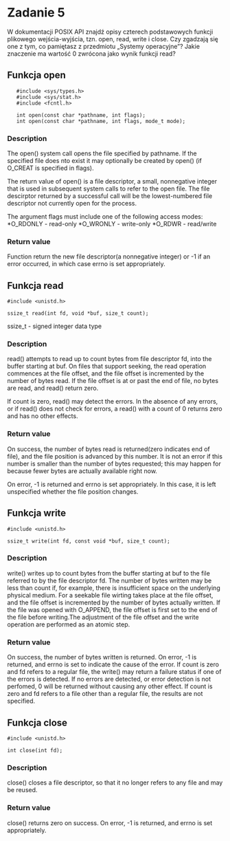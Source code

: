 <h1>Zadanie 5</h1>
<p>W dokumentacji POSIX API znajdź opisy czterech podstawowych funkcji plikowego wejścia-wyjścia, tzn. open, read, write i close. Czy zgadzają się one z tym, co pamiętasz z przedmiotu „Systemy operacyjne”? Jakie znaczenie ma wartość 0 zwrócona jako wynik funkcji read?</p>

<h2>Funkcja open</h2>

	   #include <sys/types.h>
       #include <sys/stat.h>
       #include <fcntl.h>

       int open(const char *pathname, int flags);
       int open(const char *pathname, int flags, mode_t mode);

<h3>Description</h3>
<p>The open() system call opens the file specified by pathname. If the specified file does nto exist it may 
optionally be created by open() (if O_CREAT is specified in flags).

The return value of open() is a file descriptor, a small, nonnegative integer that is used in subsequent system calls to refer to the open file. The file descirptor returned by a successful call will be the lowest-numbered file descriptor not currently open for the process.

The argument flags must include one of the following access modes: 
*O_RDONLY - read-only
*O_WRONLY - write-only
*O_RDWR - read/write 
</p>
<h3>Return value</h3>
<p>Function return the new file descriptor(a nonnegative integer) or -1 if an error occurred, in which case
errno is set appropriately.</p>

<h2>Funkcja read</h2>

    #include <unistd.h>

    ssize_t read(int fd, void *buf, size_t count);  

ssize_t - signed integer data type
<h3>Description</h3>
<p>read() attempts to read up to count bytes from file descriptor fd, into the buffer starting at buf.
On files that support seeking, the read operation commences at the file offset, and the file offset is incremented by the
number of bytes read. If the file offset is at or past the end of file, no bytes are read, and read() return zero.

If count is zero, read() may detect the errors. In the absence of any errors, or if read() does not check for errors, a read() with a count of 0 returns zero and has no other effects.</p>
<h3>Return value</h3>
<p>On success, the number of bytes read is returned(zero indicates end of file), and the file position is advanced by this number. It is not an error if this number is smaller than the number of bytes requested; this may happen for because fewer bytes are actually available right now.

On error, -1 is returned and errno is set appropriately. In this case, it is left unspecified whether the file position changes.</p>

<h2>Funkcja write</h2>

	#include <unistd.h>

    ssize_t write(int fd, const void *buf, size_t count);

<h3>Description</h3>
<p>write() writes up to count bytes from the buffer starting at buf to the file referred to by the file descriptor fd.
The number of bytes written may be less than count if, for example, there is insufficient space on the underlying physical medium.
For a seekable file wirting takes place at the file offset, and the file offset is incremented by the number of bytes actually written. If the file was opened with O_APPEND, the file offset is first set to the end of the file before writing.The adjustment of the file offset and the write operation are performed as an atomic step.</p>
<h3>Return value</h3>
<p>On success, the number of bytes written is returned. On error, -1 is returned, and errno is set to indicate the cause of the error.
If count is zero and fd refers to a regular file, the write() may return a failure status if one of the errors is detected. If no errors are detected, or error detection is not perfomed, 0 will be returned without causing any other effect. If count is zero and fd refers to a file other than a regular file, the results are not specified.</p>

<h2>Funkcja close</h2>

	#include <unistd.h>

    int close(int fd);

<h3>Description</h3>
<p>close() closes a file descriptor, so that it no longer refers to any file and may be reused.</p>
<h3>Return value</h3>
<p>close() returns zero on success. On error, -1 is returned, and errno is set appropriately.</p>
